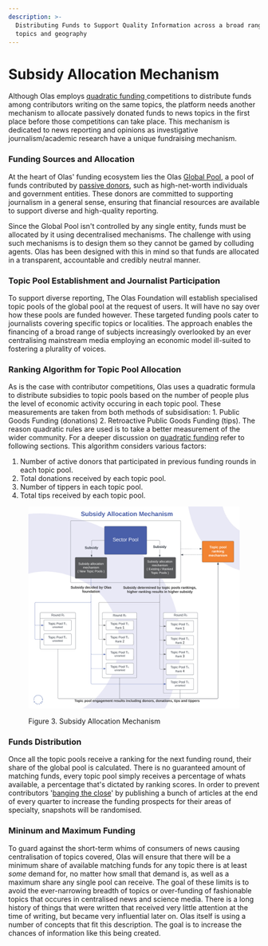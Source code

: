 ```yaml
---
description: >-
  Distributing Funds to Support Quality Information across a broad range of
  topics and geography
---
```


# Subsidy Allocation Mechanism

Although Olas employs [quadratic funding ](broken-reference)competitions to distribute funds among contributors writing on the same topics, the platform needs another mechanism to allocate passively donated funds to news topics in the first place before those competitions can take place. This mechanism is dedicated to news reporting and opinions as investigative journalism/academic research have a unique fundraising mechanism.&#x20;

### **Funding Sources and Allocation**

At the heart of Olas' funding ecosystem lies the Olas [Global Pool](../../../components/funding-pools.md), a pool of funds contributed by [passive donors](broken-reference), such as high-net-worth individuals and government entities. These donors are committed to supporting journalism in a general sense, ensuring that financial resources are available to support diverse and high-quality reporting.

Since the Global Pool isn't controlled by any single entity, funds must be allocated by it using decentralised mechanisms. The challenge with using such mechanisms is to design them so they cannot be gamed by colluding agents. Olas has been designed with this in mind so that funds are allocated in a transparent, accountable and credibly neutral manner.&#x20;

### **Topic Pool Establishment and Journalist Participation**

To support diverse reporting, The Olas Foundation will establish specialised topic pools of the global pool at the request of users. It will have no say over how these pools are funded however. These targeted funding pools cater to journalists covering specific topics or localities. The approach enables the financing of a broad range of subjects increasingly overlooked by an ever centralising mainstream media employing an economic model ill-suited to fostering a plurality of voices.&#x20;

### **Ranking Algorithm for Topic Pool Allocation**

As is the case with contributor competitions, Olas uses a quadratic formula to distribute subsidies to topic pools based on the number of people plus the level of economic activity occuring in each topic pool. These measurements are taken from both methods of subsidisation: 1. Public Goods Funding (donations) 2. Retroactive Public Goods Funding (tips). The reason quadratic rules are used is to take a better measurement of the wider community. For a deeper discussion on [quadratic funding](broken-reference) refer to following sections. This algorithm considers various factors:

1. Number of active donors that participated in previous funding rounds in each topic pool.
2. Total donations received by each topic pool.
3. Number of tippers in each topic pool.
4. Total tips received by each topic pool.

<figure><img src="../../../.gitbook/assets/Olas Subsidy Allocation Mechanism Diagram .png" alt=""><figcaption><p>Figure 3. Subsidy Allocation Mechanism</p></figcaption></figure>

### **Funds Distribution**

Once all the topic pools receive a ranking for the next funding round, their share of the global pool is calculated. There is no guaranteed amount of matching funds, every topic pool simply receives a percentage of whats available, a percentage that's dictated by ranking scores. In order to prevent contributors '[banging the close](https://www.marketswiki.com/wiki/Banging\_the\_Close)' by publishing a bunch of articles at the end of every quarter to increase the funding prospects for their areas of specialty, snapshots will be randomised. &#x20;

### **Mininum and Maximum Funding**

To guard against the short-term whims of consumers of news causing centralisation of topics covered, Olas will ensure that there will be a minimum share of available matching funds for any topic there is at least _some_ demand for, no matter how small that demand is, as well as a maximum share any single pool can receive. The goal of these limits is to avoid the ever-narrowing breadth of topics or over-funding of fashionable topics that occures in centralised news and science media. There is a long history of things that were written that received very little attention at the time of writing, but became very influential later on. Olas itself is using a number of concepts that fit this description. The goal is to increase the chances of information like this being created.   &#x20;
